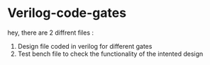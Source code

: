 # Verilog-code-gates
hey, there are 2 diffrent files :
1. Design file coded in verilog for different gates
2. Test bench file to check the functionality of the intented design

